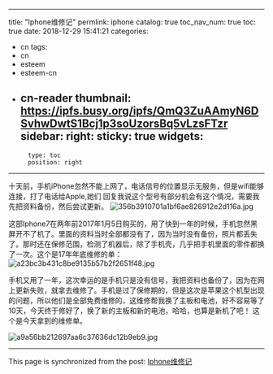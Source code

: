 
---
title: "Iphone维修记"
permlink: iphone
catalog: true
toc_nav_num: true
toc: true
date: 2018-12-29 15:41:21
categories:
- cn
tags:
- cn
- esteem
- esteem-cn
- cn-reader
thumbnail: https://ipfs.busy.org/ipfs/QmQ3ZuAAmyN6DSvhwDwtS1Bcj1p3soUzorsBq5vLzsFTzr
sidebar:
    right:
        sticky: true
widgets:
    -
        type: toc
        position: right
---




十天前，手机iPhone忽然不能上网了，电话信号的位置显示无服务，但是wifi能够连接，打了电话给Apple,她们 回复我说这个型号有部分机会有这个情况，需要我先把资料备份，然后尝试更新。
![356b3910701a1bf6ae826912e2d116a.jpg](https://ipfs.busy.org/ipfs/QmQ3ZuAAmyN6DSvhwDwtS1Bcj1p3soUzorsBq5vLzsFTzr)

这部Iphone7在两年前2017年1月5日购买的，用了快到一年的时候，手机忽然黑屏开不了机了。里面的资料当时全部都没有了，因为当时没有备份，照片都丢失了。那时还在保修范围，检测了机器后，除了手机壳，几乎把手机里面的零件都换了一次。这个是17年年底维修的单：
![a23bc3b431c8be9135b57b2f2651f48.jpg](https://ipfs.busy.org/ipfs/QmWWhjyW9G5KLPqNGGV2sbVZbt4e54WUgq9svooD1oVbbg)

手机又用了一年，这次幸运的是手机只是没有信号，我把资料也备份了，因为在网上更新失败，就拿去维修了。手机是过了保修期的，但是这次是苹果这个机型出现的问题，所以他们是全部免费维修的，这维修帮我换了主板和电池，好不容易等了10天，今天终于修好了，换了新的主板和新的电池，哈哈，也算是新机了吧！
这个是今天拿到的维修单。

![a9a56bb212697aa6c37636dc12b9eb9.jpg](https://ipfs.busy.org/ipfs/QmedATbVtHUtb5MRRB6G1PPPRECGaf9UPB8PT3aA4n3JAK)

- - -

This page is synchronized from the post: [Iphone维修记](https://steemit.com/@cherryzz/iphone)
